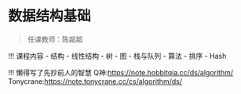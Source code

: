 # 数据结构基础

> 任课教师：陈超超

!!! 课程内容
    - 结构
      - 线性结构
      - 树
      - 图
      - 栈与队列
    - 算法
      - 排序
      - Hash 

!!! 懒得写了先抄前人的智慧
    Q神:https://note.hobbitqia.cc/ds/algorithm/  
    Tonycrane:https://note.tonycrane.cc/cs/algorithm/ds/  